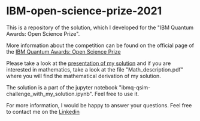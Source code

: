 # IBM-open-science-prize-2021
This is a repository of the solution, which I developed for the "IBM Quantum Awards: Open Science Prize". 

More information about the competition can be found on the official page of the
[IBM Quantum Awards: Open Science Prize](https://ibmquantumawards.bemyapp.com)

Please take a look at the [presentation of my solution](https://ibmquantumawards.bemyapp.com/#/projects/62407e9354879f003163ca9d) and if you are interested in mathematics,
take a look at the file "Math_description.pdf" where you will find the mathematical derivation of my solution.

The solution is a part of the jupyter notebook "ibmq-qsim-challenge_with_my_solution.ipynb". Feel free to use it.

For more information, I would be happy to answer your questions.
Feel free to contact me on the [Linkedin](https://www.linkedin.com/in/vojtasysel/)
